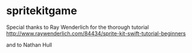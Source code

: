 # spritekitgame

Special thanks to Ray Wenderlich for the thorough tutorial
http://www.raywenderlich.com/84434/sprite-kit-swift-tutorial-beginners


and to Nathan Hull